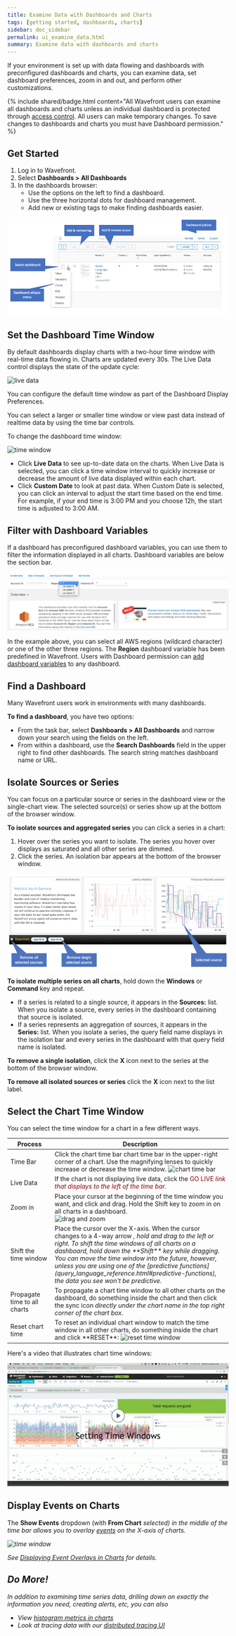```yaml
---
title: Examine Data with Dashboards and Charts
tags: [getting started, dashboards, charts]
sidebar: doc_sidebar
permalink: ui_examine_data.html
summary: Examine data with dashboards and charts
---
```


If your environment is set up with data flowing and dashboards with preconfigured dashboards and charts, you can examine data, set dashboard preferences, zoom in and out, and perform other customizations.

{% include shared/badge.html content="All Wavefront users can examine all dashboards and charts unless an individual dashboard is protected through [access control](access.html). All users can make temporary changes. To save changes to dashboards and charts you must have Dashboard permission." %}



## Get Started

1. Log in to Wavefront.
2. Select **Dashboards > All Dashboards**
3. In the dashboards browser:
    * Use the options on the left to find a dashboard.
    * Use the three horizontal dots for dashboard management.
    * Add new or existing tags to make finding dashboards easier.

![dashboard browser annotated](images/dashboard_browser.png)

## Set the Dashboard Time Window

By default dashboards display charts with a two-hour time window with real-time data flowing in. Charts are updated every 30s. The Live Data control displays the state of the update cycle:

![live data](images/live_data.png)

You can configure the default time window as part of the Dashboard Display Preferences.

You can select a larger or smaller time window or view past data instead of realtime data by using the time bar controls.

To change the dashboard time window:

![time window](images/time_bar.png)

- Click **Live Data** to see up-to-date data on the charts. When Live Data is selected, you can click a time window interval to quickly increase or decrease the amount of live data displayed within each chart.
- Click **Custom Date** to look at past data. When Custom Date is selected, you can click an interval to adjust the start time based on the end time. For example, if your end time is 3:00 PM and you choose 12h, the start time is adjusted to 3:00 AM.

## Filter with Dashboard Variables

If a dashboard has preconfigured dashboard variables, you can use them to filter the information displayed in all charts. Dashboard variables are below the section bar.

![dashboard variables example](images/variables_example.png)

In the example above, you can select all AWS regions (wildcard character) or one of the other three regions. The **Region** dashboard variable has been predefined in Wavefront. Users with Dashboard permission can [add dashboard variables](dashboards_variables.html) to any dashboard.

## Find a Dashboard

Many Wavefront users work in environments with many dashboards.

**To find a dashboard**, you have two options:
* From the task bar, select **Dashboards > All Dashboards** and narrow down your search using the fields on the left.
* From within a dashboard, use the **Search Dashboards** field in the upper right to find other dashboards. The search string matches dashboard name or URL.

## Isolate Sources or Series

You can focus on a particular source or series in the dashboard view or the single-chart view. The selected source(s) or series show up at the bottom of the browser window.

**To isolate sources and aggregated series** you can click a series in a chart:

1. Hover over the series you want to isolate. The series you hover over displays as saturated and all other series are dimmed.
1. Click the series.  An isolation bar appears at the bottom of the browser window.

![isolated series](images/isolated_series.png)

**To isolate multiple series on all charts**, hold down the **Windows** or **Command** key and repeat.
   - If a series is related to a single source, it appears in the **Sources:** list. When you isolate a source, every series in the dashboard containing that source is isolated.
   - If a series represents an aggregation of sources, it appears in the **Series:** list.  When you isolate a series, the query field name displays in the isolation bar and every series in the dashboard with that query field name is isolated.

**To remove a single isolation**, click the **X** icon next to the series at the bottom of the browser window.

**To remove all isolated sources or series** click the **X** icon next to the list label.

## Select the Chart Time Window

You can select the time window for a chart in a few different ways.

<table style="width: 100%;">
<tbody>
<thead>
<tr><th width="20%">Process</th><th width="80%">Description</th></tr>
</thead>
<tr><td markdown="span">Time Bar</td>
<td markdown="span">Click the chart time bar chart time bar in the upper-right corner of a chart. Use the magnifying lenses to quickly increase or decrease the time window.
<img src="images/chart_time_bar.png#inline"  alt="chart time bar"/></td></tr>
<tr><td markdown="span">Live Data </td>
<td markdown="span">If the chart is not displaying live data, click the <span style="color:#8B0000">GO LIVE</span> <i class="fa fa-play-circle" style="color:#8B0000"/> link that displays to the left of the time bar.
</td></tr>
<tr>
<td markdown="span">Zoom in</td>
<td>Place your cursor at the beginning of the time window you want, and click and drag. Hold the Shift key to zoom in on all charts in a dashboard.
<div><img src="/images/drag_zoom.png"  alt="drag and zoom"/> </div></td></tr>
<tr>
<td markdown="span">Shift the time window</td>
<td markdown="span">Place the cursor over the X-axis. When the cursor changes to a 4-way arrow <i class="fa fa-arrows" />, hold and drag to the left or right. To shift the time windows of all charts on a dashboard, hold down the **Shift** key while dragging.<br />
You can move the time window into the future, however, unless you are using one of the [predictive functions](query_language_reference.html#predictive-functions), the data you see won't be predictive.</td></tr>
<tr><td markdown="span">Propagate time to all charts</td>
<td markdown="span">To propagate a chart time window to all other charts on the dashboard, do something inside the chart and then click the sync icon <i class="fa fa-share-square-o" /> directly under the chart name in the top right corner of the chart box.</td></tr>
<tr><td markdown="span">Reset chart time</td>
<td markdown="span">To reset an individual chart window to match the time window in all other charts, do something inside the chart and click **RESET**: <img src="/images/reset_time_window.png#inline"  alt="reset time window"/></td></tr>
</tbody>
</table>

Here's a video that illustrates chart time windows:
<p><a href="https://vmwarelearningzone.vmware.com/oltpublish/site/openlearn.do?dispatch=previewLesson&id=5925769f-dc7a-11e7-a6ac-0cc47a352510&inner=true&player2=true"><img src="/images/v_charts_time_window.png" style="width: 700px;"/></a>
</p>

## Display Events on Charts

The **Show Events** dropdown (with **From Chart** <i class="fa fa-caret-down"/> selected) in the middle of the time bar allows you to overlay [events](charts_events_displaying.html) on the X-axis of charts.

![time window](images/time_bar.png)

See [Displaying Event Overlays in Charts](charts_events_displaying.html#controlling-events-overlays) for details.

## Do More!

In addition to examining time series data, drilling down on exactly the information you need, creating alerts, etc, you can also
* View [histogram metrics in charts](proxies_histograms.html#viewing-histogram-metrics)
* Look at tracing data with our [distributed tracing UI](tracing_ui_overview.html)
